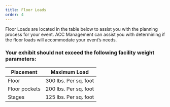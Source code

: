```yaml
---
title: Floor Loads
order: 4
---
```


Floor Loads are located in the table below to assist you with the planning process for your event. ACC Management can assist you with determining if the floor loads will accommodate your event’s needs.

### Your exhibit should not exceed the following facility weight parameters:

| Placement     | Maximum Load          |
| ------------- | --------------------- |
| Floor         | 300 lbs. Per sq. foot |
| Floor pockets | 200 lbs. Per sq. foot |
| Stages        | 125 lbs. Per sq. foot |
